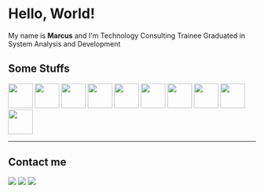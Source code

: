 # Hello, World!

My name is **Marcus** and I'm Technology Consulting Trainee
Graduated in System Analysis and Development

## Some Stuffs 
<div>
    <img width="50em" src="https://cdn.jsdelivr.net/gh/devicons/devicon/icons/html5/html5-original.svg"/>
    <img width="50em" src="https://cdn.jsdelivr.net/gh/devicons/devicon/icons/css3/css3-original.svg" />
    <img width="50em" src="https://cdn.jsdelivr.net/gh/devicons/devicon/icons/javascript/javascript-original.svg" />
    <img width="50em" src="https://cdn.jsdelivr.net/gh/devicons/devicon/icons/react/react-original.svg" />
    <img width="50em" src="https://cdn.jsdelivr.net/gh/devicons/devicon/icons/nextjs/nextjs-original.svg" />
    <img width="50em" src="https://cdn.jsdelivr.net/gh/devicons/devicon/icons/java/java-original.svg" />
    <img width="50em" src="https://cdn.jsdelivr.net/gh/devicons/devicon/icons/nodejs/nodejs-original.svg" />
    <img width="50em" src="https://cdn.jsdelivr.net/gh/devicons/devicon/icons/mysql/mysql-original-wordmark.svg" />
    <img width="50em" src="https://cdn.jsdelivr.net/gh/devicons/devicon/icons/oracle/oracle-original.svg" />
    <img width="50em" src="https://cdn.jsdelivr.net/gh/devicons/devicon/icons/mongodb/mongodb-original.svg" />
</div>

<hr>

## Contact me
<div>
    <a href="https://www.linkedin.com/in/vinivilares/" target="_blank">
        <img src="https://img.shields.io/badge/LinkedIn-0077B5?style=for-the-badge&logo=linkedin&logoColor=white"></a>
    <a href="mailto: marvi_cavalcanti@hotmail.com" target="_blank"><img src="https://img.shields.io/badge/Gmail-D14836?style=for-the-badge&logo=gmail&logoColor=white"></a>
    <a href="https://wa.me/5511978455334" target="_blank">
        <img src="https://img.shields.io/badge/WhatsApp-25D366?style=for-the-badge&logo=whatsapp&logoColor=white">
    </a>
</div>
